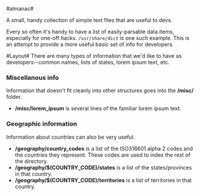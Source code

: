 #almanac#

A small, handy collection of simple text files that are useful to devs.

Every so often it's handy to have a list of easily-parsable data items, especially for one-off hacks.
`/usr/share/dict` is one such example. This is an attempt to provide a more useful basic set of info for developers.

#Layout#
There are many types of information that we'd like to have as developers--common names, lists of states, lorem ipsum text, etc.

### Miscellanous info ###

Information that doesn't fit cleanly into other structures goes into the __/misc/__ folder.

* __/misc/lorem_ipsum__ is several lines of the familiar lorem ipsum text.

### Geographic information ###

Information about countries can also be very useful.

* __/geography/country_codes__ is a list of the ISO316601 alpha 2 codes and the countries they represent. These codes are used to index the rest of the directory.
* __/geography/$(COUNTRY_CODE)/states__ is a list of the states/provinces in that country.
* __/geography/$(COUNTRY_CODE)/territories__ is a list of territories in that country.
